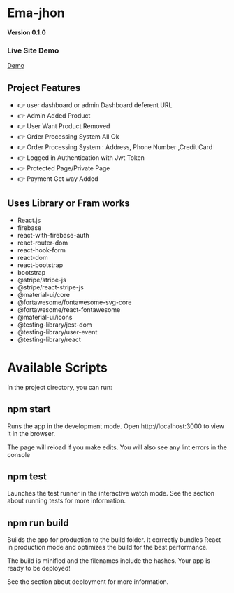 

# Ema-jhon 

**Version 0.1.0**

### Live Site Demo

[Demo](https://simple1-self.web.app)

## Project Features 
- 👉 user dashboard or admin Dashboard deferent URL
- 👉 Admin Added Product
- 👉 User Want Product Removed
- 👉 Order Processing System All Ok
- 👉 Order Processing System : Address, Phone Number ,Credit Card
- 👉 Logged in Authentication with Jwt Token
- 👉 Protected Page/Private Page
- 👉 Payment Get way Added

## Uses Library or Fram works

- React.js
- firebase
- react-with-firebase-auth
- react-router-dom
- react-hook-form
- react-dom
- react-bootstrap
- bootstrap
- @stripe/stripe-js
- @stripe/react-stripe-js
- @material-ui/core
- @fortawesome/fontawesome-svg-core
- @fortawesome/react-fontawesome
- @material-ui/icons
- @testing-library/jest-dom
- @testing-library/user-event
- @testing-library/react

# Available Scripts
In the project directory, you can run:

## npm start

Runs the app in the development mode.
Open http://localhost:3000 to view it in the browser.

The page will reload if you make edits.
You will also see any lint errors in the console

## npm test
Launches the test runner in the interactive watch mode.
See the section about running tests for more information.

## npm run build
Builds the app for production to the build folder.
It correctly bundles React in production mode and optimizes the build for the best performance.

The build is minified and the filenames include the hashes.
Your app is ready to be deployed!

See the section about deployment for more information.
